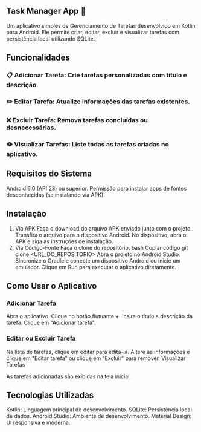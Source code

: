 ## Task Manager App 📝
Um aplicativo simples de Gerenciamento de Tarefas desenvolvido em Kotlin para Android. Ele permite criar, editar, excluir e visualizar tarefas com persistência local utilizando SQLite.

## Funcionalidades
### 📋 Adicionar Tarefa: Crie tarefas personalizadas com título e descrição.
### ✏️ Editar Tarefa: Atualize informações das tarefas existentes.
### ❌ Excluir Tarefa: Remova tarefas concluídas ou desnecessárias.
### 👁️ Visualizar Tarefas: Liste todas as tarefas criadas no aplicativo.
## Requisitos do Sistema
Android 6.0 (API 23) ou superior.
Permissão para instalar apps de fontes desconhecidas (se instalando via APK).
## Instalação
1. Via APK
Faça o download do arquivo APK enviado junto com o projeto.
Transfira o arquivo para o dispositivo Android.
No dispositivo, abra o APK e siga as instruções de instalação.
2. Via Código-Fonte
Faça o clone do repositório:
bash
Copiar código
git clone <URL_DO_REPOSITORIO>
Abra o projeto no Android Studio.
Sincronize o Gradle e conecte um dispositivo Android ou inicie um emulador.
Clique em Run para executar o aplicativo diretamente.
## Como Usar o Aplicativo
### Adicionar Tarefa

Abra o aplicativo.
Clique no botão flutuante +.
Insira o título e descrição da tarefa.
Clique em "Adicionar tarefa".
### Editar ou Excluir Tarefa

Na lista de tarefas, clique em editar para editá-la.
Altere as informações e clique em "Editar tarefa" ou clique em "Excluir" para remover.
Visualizar Tarefas

As tarefas adicionadas são exibidas na tela inicial.
## Tecnologias Utilizadas
Kotlin: Linguagem principal de desenvolvimento.
SQLite: Persistência local de dados.
Android Studio: Ambiente de desenvolvimento.
Material Design: UI responsiva e moderna.
